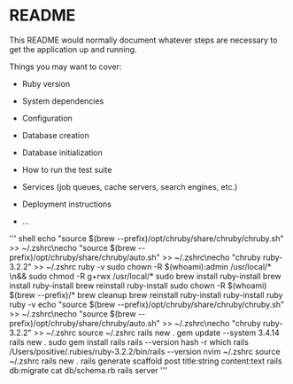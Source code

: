 # README

This README would normally document whatever steps are necessary to get the
application up and running.

Things you may want to cover:

* Ruby version

* System dependencies

* Configuration

* Database creation

* Database initialization

* How to run the test suite

* Services (job queues, cache servers, search engines, etc.)

* Deployment instructions

* ...


''' shell
echo "source $(brew --prefix)/opt/chruby/share/chruby/chruby.sh" >> ~/.zshrc\necho "source $(brew --prefix)/opt/chruby/share/chruby/auto.sh" >> ~/.zshrc\necho "chruby ruby-3.2.2" >> ~/.zshrc
ruby -v
sudo chown -R $(whoami):admin /usr/local/* \\n&& sudo chmod -R g+rwx /usr/local/*
sudo brew install ruby-install
brew install ruby-install
brew reinstall ruby-install
sudo chown -R $(whoami) $(brew --prefix)/*
brew cleanup
brew reinstall ruby-install
ruby-install ruby
ruby -v
echo "source $(brew --prefix)/opt/chruby/share/chruby/chruby.sh" >> ~/.zshrc\necho "source $(brew --prefix)/opt/chruby/share/chruby/auto.sh" >> ~/.zshrc\necho "chruby ruby-3.2.2" >> ~/.zshrc
source ~/.zshrc
rails new .
gem update --system 3.4.14
rails new .
sudo gem install rails
rails --version
hash -r
which rails
/Users/positive/.rubies/ruby-3.2.2/bin/rails --version
nvim ~/.zshrc
source ~/.zshrc
rails new .
rails generate scaffold post title:string content:text
rails db:migrate
cat db/schema.rb
rails server
'''
